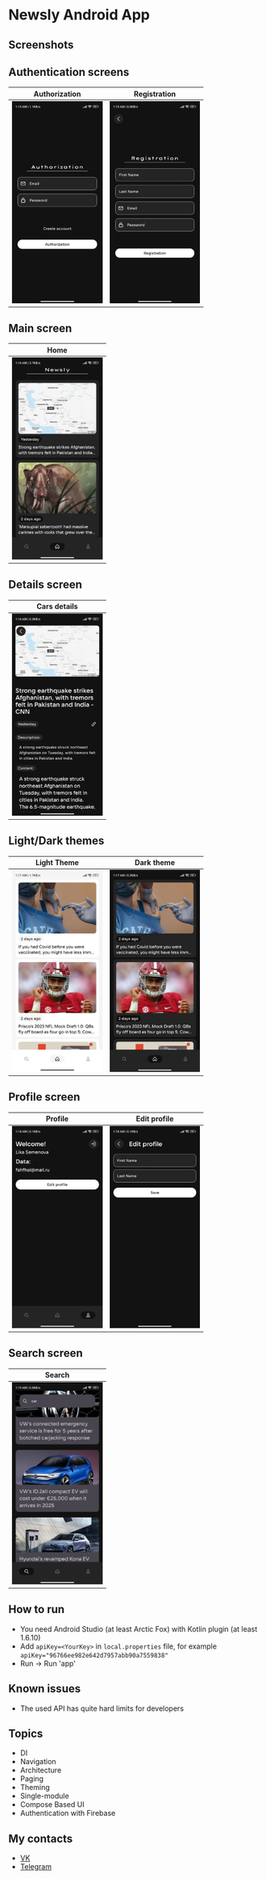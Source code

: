# Newsly Android App

## Screenshots

## Authentication screens

|                       Authorization                       |                       Registration                       |
|:---------------------------------------------------------:|:--------------------------------------------------------:|
| <img height="400" src="assets/authorization_screen.jpg"/> | <img height="400" src="assets/registration_screen.jpg"/> |

## Main screen

|                      Home                       |
|:-----------------------------------------------:|
| <img src="assets/home_screen.jpg" height="400"> |

## Details screen

|                    Cars details                    |
|:--------------------------------------------------:|
| <img src="assets/details_screen.jpg" height="400"> | 

## Light/Dark themes

|                         Light Theme                         |                         Dark theme                         |
|:-----------------------------------------------------------:|:----------------------------------------------------------:|
| <img src="assets/home_screen_light_theme.jpg" height="400"> | <img src="assets/home_screen_dark_theme.jpg" height="400"> |

## Profile screen

|                   Profile                   |                   Edit profile                   |
|:-------------------------------------------:|:------------------------------------------------:|
| <img src="assets/profile.jpg" height="400"> | <img src="assets/edit_profile.jpg" height="400"> |

## Search screen

|                      Search                       |
|:-------------------------------------------------:|
| <img src="assets/search_screen.jpg" height="400"> |

## How to run
* You need Android Studio (at least Arctic Fox) with Kotlin plugin (at least 1.6.10)
* Add `apiKey=<YourKey>` in `local.properties` file, for example `apiKey="96766ee982e642d7957abb90a7559838"`
* Run -> Run 'app'

## Known issues
* The used API has quite hard limits for developers

## Topics
* DI
* Navigation
* Architecture
* Paging
* Theming
* Single-module
* Compose Based UI
* Authentication with Firebase

## My contacts
* [VK](https://vk.com/liker4ik50)
* [Telegram](https://t.me/Liker4ik50)